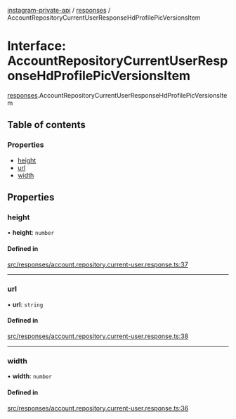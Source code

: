 [instagram-private-api](../../README.md) / [responses](../../modules/responses.md) / AccountRepositoryCurrentUserResponseHdProfilePicVersionsItem

# Interface: AccountRepositoryCurrentUserResponseHdProfilePicVersionsItem

[responses](../../modules/responses.md).AccountRepositoryCurrentUserResponseHdProfilePicVersionsItem

## Table of contents

### Properties

- [height](AccountRepositoryCurrentUserResponseHdProfilePicVersionsItem.md#height)
- [url](AccountRepositoryCurrentUserResponseHdProfilePicVersionsItem.md#url)
- [width](AccountRepositoryCurrentUserResponseHdProfilePicVersionsItem.md#width)

## Properties

### height

• **height**: `number`

#### Defined in

[src/responses/account.repository.current-user.response.ts:37](https://github.com/Nerixyz/instagram-private-api/blob/b3351b9/src/responses/account.repository.current-user.response.ts#L37)

___

### url

• **url**: `string`

#### Defined in

[src/responses/account.repository.current-user.response.ts:38](https://github.com/Nerixyz/instagram-private-api/blob/b3351b9/src/responses/account.repository.current-user.response.ts#L38)

___

### width

• **width**: `number`

#### Defined in

[src/responses/account.repository.current-user.response.ts:36](https://github.com/Nerixyz/instagram-private-api/blob/b3351b9/src/responses/account.repository.current-user.response.ts#L36)
